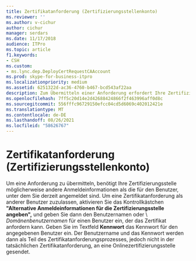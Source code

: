 ```yaml
---
title: Zertifikatanforderung (Zertifizierungsstellenkonto)
ms.reviewer: ''
ms.author: v-cichur
author: cichur
manager: serdars
ms.date: 11/17/2018
audience: ITPro
ms.topic: article
f1.keywords:
- CSH
ms.custom:
- ms.lync.dep.DeployCertRequestCAAccount
ms.prod: skype-for-business-itpro
ms.localizationpriority: medium
ms.assetid: 6251322d-ac36-4760-b467-bcd543af22aa
description: Zum Übermitteln einer Anforderung erfordert Ihre Zertifizierungsstelle ggf. andere Anmeldeinformationen als die des Benutzers, als der Sie gerade angemeldet sind. Aktivieren Sie zum Zulassen einer Zertifikatsanforderung als ein anderer Benutzer das Kontrollkästchen Alternative Anmeldeinformationen für die Zertifizierungsstelle angeben, und geben Sie anschließend den Benutzernamen oder Domäne\Benutzername für einen Benutzer ein, der das Zertifikat anfordern kann. Geben Sie im Feld Kennwort das Kennwort des angegebenen Benutzers ein. Der Benutzername und das Kennwort werden anschließend im Rahmen des Zertifikatsanforderungsvorgangs – jedoch nicht in der eigentlichen Zertifikatsanforderung – an die Onlinezertifizierungsstelle gesendet.
ms.openlocfilehash: 7ff5c20d14e2d42688424866f2f463996aff0d8c
ms.sourcegitcommit: 556fffc96729150efcc04cd5d6069c402012421e
ms.translationtype: MT
ms.contentlocale: de-DE
ms.lasthandoff: 08/26/2021
ms.locfileid: "58626767"
---
```

# <a name="certificate-request-certificate-authority-account"></a>Zertifikatanforderung (Zertifizierungsstellenkonto)
 
Um eine Anforderung zu übermitteln, benötigt Ihre Zertifizierungsstelle möglicherweise andere Anmeldeinformationen als die für den Benutzer, unter dem Sie derzeit angemeldet sind. Um eine Zertifikatanforderung als anderer Benutzer zuzulassen, aktivieren Sie das Kontrollkästchen **"Alternative Anmeldeinformationen für die Zertifizierungsstelle angeben",** und geben Sie dann den Benutzernamen oder  \  _Domänenbenutzernamen_ für einen Benutzer ein, der das Zertifikat anfordern kann. Geben Sie im Textfeld **Kennwort** das Kennwort für den angegebenen Benutzer ein. Der Benutzername und das Kennwort werden dann als Teil des Zertifikatanforderungsprozesses, jedoch nicht in der tatsächlichen Zertifikatanforderung, an eine Onlinezertifizierungsstelle gesendet.
  


